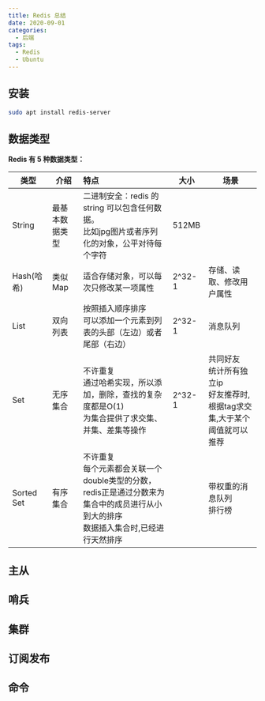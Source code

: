 ```yaml
---
title: Redis 总结
date: 2020-09-01
categories:
  - 后端
tags:
  - Redis
  - Ubuntu
---
```


## 安装

```bash
sudo apt install redis-server
```

## 数据类型

**Redis 有 5 种数据类型：**

| 类型       | 介绍           | 特点                                                         | 大小   | 场景                                                         |
| ---------- | -------------- | :----------------------------------------------------------- | ------ | ------------------------------------------------------------ |
| String     | 最基本数据类型 | 二进制安全：redis 的 string 可以包含任何数据。<br />比如jpg图片或者序列化的对象，公平对待每个字符 | 512MB  |                                                              |
| Hash(哈希) | 类似Map        | 适合存储对象，可以每次只修改某一项属性                       | 2^32-1 | 存储、读取、修改用户属性                                     |
| List       | 双向列表       | 按照插入顺序排序<br />可以添加一个元素到列表的头部（左边）或者尾部（右边） | 2^32-1 | 消息队列                                                     |
| Set        | 无序集合       | 不许重复<br />通过哈希实现，所以添加，删除，查找的复杂度都是O(1)<br />为集合提供了求交集、并集、差集等操作 | 2^32-1 | 共同好友<br />统计所有独立ip<br />好友推荐时,根据tag求交集,大于某个阈值就可以推荐 |
| Sorted Set | 有序集合       | 不许重复<br />每个元素都会关联一个double类型的分数，redis正是通过分数来为集合中的成员进行从小到大的排序<br />数据插入集合时,已经进行天然排序 |        | 带权重的消息队列<br />排行榜                                 |

## 主从

## 哨兵

## 集群

## 订阅发布

## 命令


